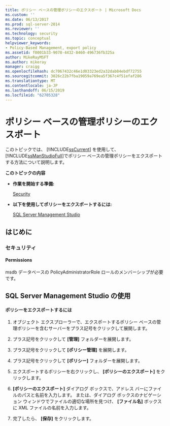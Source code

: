 ```yaml
---
title: ポリシー ベースの管理ポリシーのエクスポート | Microsoft Docs
ms.custom: ''
ms.date: 06/13/2017
ms.prod: sql-server-2014
ms.reviewer: ''
ms.technology: security
ms.topic: conceptual
helpviewer_keywords:
- Policy-Based Management, export policy
ms.assetid: f0001b33-9078-4432-8460-496736fb325a
author: MikeRayMSFT
ms.author: mikeray
manager: craigg
ms.openlocfilehash: dc7067432c46e1d03323ed2a32dab84ebdf72755
ms.sourcegitcommit: 3026c22b7fba19059a769ea5f367c4f51efaf286
ms.translationtype: MT
ms.contentlocale: ja-JP
ms.lasthandoff: 06/15/2019
ms.locfileid: "62705328"
---
```

# <a name="export-a-policy-based-management-policy"></a>ポリシー ベースの管理ポリシーのエクスポート
  このトピックでは、 [!INCLUDE[ssCurrent](../../includes/sscurrent-md.md)] を使用して、 [!INCLUDE[ssManStudioFull](../../includes/ssmanstudiofull-md.md)]でポリシー ベースの管理ポリシーをエクスポートする方法について説明します。  
  
 **このトピックの内容**  
  
-   **作業を開始する準備:**  
  
     [Security](#Security)  
  
-   **以下を使用してポリシーをエクスポートするには:**  
  
     [SQL Server Management Studio](#SSMSProcedure)  
  
##  <a name="BeforeYouBegin"></a> はじめに  
  
###  <a name="Security"></a> セキュリティ  
  
####  <a name="Permissions"></a> Permissions  
 msdb データベースの PolicyAdministratorRole ロールのメンバーシップが必要です。  
  
##  <a name="SSMSProcedure"></a> SQL Server Management Studio の使用  
  
#### <a name="to-export-a-policy"></a>ポリシーをエクスポートするには  
  
1.  オブジェクト エクスプローラーで、エクスポートするポリシー ベースの管理ポリシーを含むサーバーをプラス記号をクリックして展開します。  
  
2.  プラス記号をクリックして **[管理]** フォルダーを展開します。  
  
3.  プラス記号をクリックして **[ポリシー管理]** を展開します。  
  
4.  プラス記号をクリックして **[ポリシー]** フォルダーを展開します。  
  
5.  エクスポートするポリシーを右クリックし、 **[ポリシーのエクスポート]** をクリックします。  
  
6.  **[ポリシーのエクスポート]** ダイアログ ボックスで、アドレス バーにファイルのパスと名前を入力します。 または、ダイアログ ボックスのナビゲーション ウィンドウでファイルの適切な場所を見つけ、 **[ファイル名]** ボックスに XML ファイルの名前を入力します。  
  
7.  完了したら、 **[保存]** をクリックします。  
  
  
